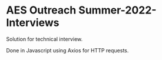 # AES Outreach Summer-2022-Interviews
Solution for technical interview.

Done in Javascript using Axios for HTTP requests. 
